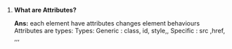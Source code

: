 1. **What are Attributes?**
    
   **Ans:** each element have attributes
             changes element behaviours
             Attributes are types:
             Types:
             Generic : class, id, style,,
             Specific : src ,href, ,,,